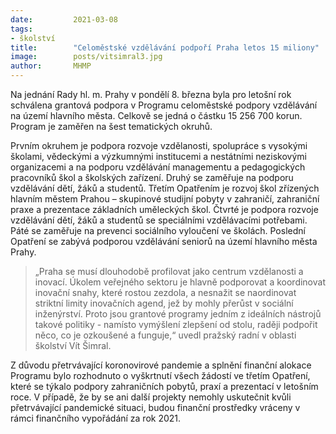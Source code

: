 ```yaml
---
date:         2021-03-08
tags:         
- školství
title:        "Celoměstské vzdělávání podpoří Praha letos 15 miliony"
image: 	      posts/vitsimral3.jpg
author:       MHMP
---
```


Na jednání Rady hl. m. Prahy v pondělí 8. března byla pro letošní rok schválena grantová podpora v Programu celoměstské podpory vzdělávání na území hlavního města. Celkově se jedná o částku 15 256 700 korun. Program je zaměřen na šest tematických okruhů. 

Prvním okruhem je podpora rozvoje vzdělanosti, spolupráce s vysokými školami, vědeckými a výzkumnými institucemi a nestátními neziskovými organizacemi a na podporu vzdělávání managementu a pedagogických pracovníků škol a školských zařízení. Druhý se zaměřuje na podporu vzdělávání dětí, žáků a studentů. Třetím Opatřením je rozvoj škol zřízených hlavním městem Prahou – skupinové studijní pobyty v zahraničí, zahraniční praxe a prezentace základních uměleckých škol. Čtvrté je podpora rozvoje vzdělávání dětí, žáků a studentů se speciálními vzdělávacími potřebami. Páté se zaměřuje na prevenci sociálního vyloučení ve školách. Poslední Opatření se zabývá podporou vzdělávání seniorů na území hlavního města Prahy.

> „Praha se musí dlouhodobě profilovat jako centrum vzdělanosti a inovací. Úkolem veřejného sektoru je hlavně podporovat a koordinovat inovační snahy, které rostou zezdola, a nesnažit se naordinovat striktní limity inovačních agend, jež by mohly přerůst v sociální inženýrství. Proto jsou grantové programy jedním z ideálních nástrojů takové politiky - namísto vymýšlení zlepšení od stolu, raději podpořit něco, co je ozkoušené a funguje,“ uvedl pražský radní v oblasti školství Vít Šimral.

Z důvodu přetrvávající koronovirové pandemie a splnění finanční alokace Programu bylo rozhodnuto o vyškrtnutí všech žádostí ve třetím Opatření, které se týkalo podpory zahraničních pobytů, praxí a prezentací v letošním roce. V případě, že by se ani další projekty nemohly uskutečnit kvůli přetrvávající pandemické situaci, budou finanční prostředky vráceny v rámci finančního vypořádání za rok 2021.
